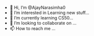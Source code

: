 - 👋 Hi, I’m @AjayNarasimha0
- 👀 I’m interested in Learning new stuff...
- 🌱 I’m currently learning CS50...
- 💞️ I’m looking to collaborate on ...
- 📫 How to reach me ...

<!---
AjayNarasimha0/AjayNarasimha0 is a ✨ special ✨ repository because its `README.md` (this file) appears on your GitHub profile.
You can click the Preview link to take a look at your changes.
--->
